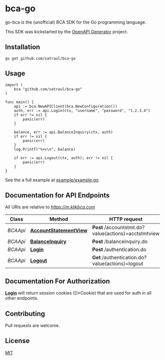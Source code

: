 # bca-go

go-bca is the (unofficial) BCA SDK for the Go programming language.

This SDK was kickstarted by the [OpenAPI Generator](https://openapi-generator.tech) project.

## Installation

```shell
go get github.com/satraul/bca-go
```

## Usage

```golang
import (
    bca "github.com/satraul/bca-go"
)

func main() {
	api := bca.NewAPIClient(bca.NewConfiguration())
    auth, err := api.Login(ctx, "username", "password", "1.2.3.4")
	if err != nil {
		panic(err)
	}

	balance, err := api.BalanceInquiry(ctx, auth)
	if err != nil {
		panic(err)
    }
    log.Printf("%+v\n", balance)

    if err := api.Logout(ctx, auth); err != nil {
        panic(err)
    }
}
```

See the a full example at [example/example.go](example/example.go).

## Documentation for API Endpoints

All URIs are relative to *https://m.klikbca.com*

Class | Method | HTTP request | Description
------------ | ------------- | ------------- | -------------
*BCAApi* | [**AccountStatementView**](docs/BCAApi.md#accountstatementview) | **Post** /accountstmt.do?value(actions)&#x3D;acctstmtview | AccountStatementView
*BCAApi* | [**BalanceInquiry**](docs/BCAApi.md#balanceinquiry) | **Post** /balanceinquiry.do | BalanceInquiry
*BCAApi* | [**Login**](docs/BCAApi.md#login) | **Post** /authentication.do | Login
*BCAApi* | [**Logout**](docs/BCAApi.md#logout) | **Get** /authentication.do?value(actions)&#x3D;logout | Logout

## Documentation For Authorization

[**Login**](docs/BCAApi.md#login) will return session cookies ([]*Cookie) that are used for auth in all other endpoints.

## Contributing

Pull requests are welcome.

## License

[MIT](LICENSE)